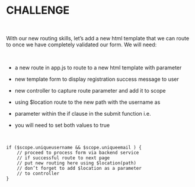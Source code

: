 CHALLENGE
=========

 

With our new routing skills, let’s add a new html template that we can route to
once we have completely validated our form. We will need:

 

-   a new route in app.js to route to a new html template with parameter

-   new template form to display registration success message to user

-   new controller to capture route parameter and add it to scope

-   using \$location route to the new path with the username as

-   parameter within the if clause in the submit function i.e.

-   you will need to set both values to true

 

~~~~~~~~~~~~~~~~~~~~~~~~~~~~~~~~~~~~~~~~~~~~~~~~~~~~~~~~~~~~~~~~~~~~~~~~~~~~~~~~
if ($scope.uniqueusername && $scope.uniqueemail ) { 
    // proceed to process form via backend service
    // if successful route to next page
    // put new routing here using $location(path)
    // don’t forget to add $location as a parameter
    // to controller
}
~~~~~~~~~~~~~~~~~~~~~~~~~~~~~~~~~~~~~~~~~~~~~~~~~~~~~~~~~~~~~~~~~~~~~~~~~~~~~~~~
